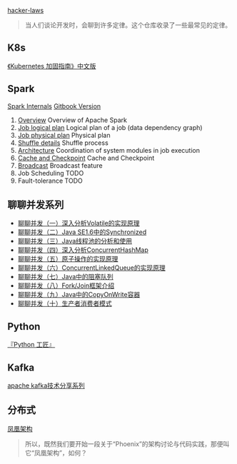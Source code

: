 [hacker-laws](https://github.com/nusr/hacker-laws-zh)
>当人们谈论开发时，会聊到许多定律。这个仓库收录了一些最常见的定律。

## K8s

[《Kubernetes 加固指南》中文版](https://jimmysong.io/kubernetes-hardening-guidance/)

## Spark

[Spark Internals](https://github.com/JerryLead/SparkInternals) [Gitbook Version](https://mallikarjuna_g.gitbooks.io/sparkinternals/content/)
1. [Overview](https://github.com/JerryLead/SparkInternals/blob/master/EnglishVersion/1-Overview.md) Overview of Apache Spark
2. [Job logical plan](https://github.com/JerryLead/SparkInternals/blob/master/EnglishVersion/2-JobLogicalPlan.md) Logical plan of a job (data dependency graph)
3. [Job physical plan](https://github.com/JerryLead/SparkInternals/blob/master/EnglishVersion/3-JobPhysicalPlan.md) Physical plan
4. [Shuffle details](https://github.com/JerryLead/SparkInternals/blob/master/markdown/english/4-shuffleDetails.md) Shuffle process
5. [Architecture](https://github.com/JerryLead/SparkInternals/blob/master/markdown/english/5-Architecture.md) Coordination of system modules in job execution
6. [Cache and Checkpoint](https://github.com/JerryLead/SparkInternals/blob/master/markdown/english/6-CacheAndCheckpoint.md)  Cache and Checkpoint
7. [Broadcast](https://github.com/JerryLead/SparkInternals/blob/master/markdown/english/7-Broadcast.md) Broadcast feature
8. Job Scheduling TODO
9. Fault-tolerance TODO

## 聊聊并发系列
- [聊聊并发（一）深入分析Volatile的实现原理](http://ifeve.com/?p=1)
- [聊聊并发（二）Java SE1.6中的Synchronized](http://ifeve.com/?p=21)
- [聊聊并发（三）Java线程池的分析和使用](http://ifeve.com/java-threadpool/)
- [聊聊并发（四）深入分析ConcurrentHashMap](http://ifeve.com/?p=269)
- [聊聊并发（五）原子操作的实现原理](http://ifeve.com/atomic-operation/)
- [聊聊并发（六）ConcurrentLinkedQueue的实现原理
    ](http://ifeve.com/concurrentlinkedqueue/)
- [聊聊并发（七）Java中的阻塞队列](http://ifeve.com/java-blocking-queue/)
- [聊聊并发（八）Fork/Join框架介绍](http://ifeve.com/talk-concurrency-forkjoin/)
- [聊聊并发（九）Java中的CopyOnWrite容器](http://ifeve.com/java-copy-on-write/)
- [聊聊并发（十）生产者消费者模式](http://ifeve.com/producers-and-consumers-mode/)

## Python

[『Python 工匠』](https://github.com/piglei/one-python-craftsman)

## Kafka

[apache kafka技术分享系列](https://blog.csdn.net/lizhitao/article/details/39499283)

## 分布式
[凤凰架构](https://icyfenix.cn/)
>所以，既然我们要开始一段关于“Phoenix”的架构讨论与代码实践，那便叫它“凤凰架构”，如何？
